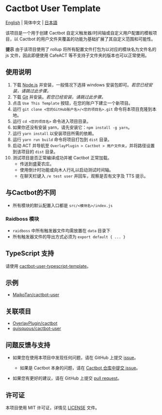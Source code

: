 # Cactbot User Template

[English](README.md) | 简体中文  | [日本語](README.ja-JP.md)

该项目是一个用于创建 Cactbot 自定义触发器/时间轴或自定义用户配置的模板项目，以 Cactbot 的用户文件夹覆盖的功能为基础扩展了其自定义范围和可能性。

**提示** 由于该项目使用了 rollup 将所有配置文件打包为以对应的模块名为文件名的 js 文件，因此即便使用 CafeACT 等不支持子文件夹的版本也可以正常使用。

## 使用说明

1. 下载 [Node.js](https://nodejs.org/zh-cn/download/) 并安装，一般情况下选择 windows 安装包即可。*若您已经安装，请跳过此步骤。*
1. 下载 [Git](https://git-scm.com/download/win) 并安装。*若您已经安装，请跳过此步骤。*
1. 点击 `Use This Template` 按钮，在您的账户下建立一个新项目。
1. 运行 `git clone <您的GitHub账户名>/<您的项目名>.git` 命令将本项目克隆到本地。
1. 运行 `cd <您的项目名>` 命令进入项目目录。
1. 如果你还没有安装 yarn，请先安装它：`npm install -g yarn`。
1. 运行 `yarn install` 以安装项目所需的依赖。
1. 运行 `yarn run build` 命令将项目打包到 `dist` 目录。
1. 启动 ACT 并导航至 `OverlayPlugin > Cactbot > 用户文件夹`，并将路径设置到该项目的 `dist` 目录。
1. 测试项目是否正常编译成功并被 Cactbot 正常加载。
    - 传送到盛夏农庄。
    - 使用倒计时功能或向木人行礼以启动测试时间轴。
    - 在聊天栏键入 `/e test user` 并回车，观察是否有文字及 TTS 提示。

## 与Cactbot的不同

- 所有模块的默认配置入口都是 `src/<模块名>/index.js`

### Raidboss 模块

- `raidboss` 中所有触发器文件均需放置在 `data` 目录下
- 所有触发器文件的导出方式必须为 `export default { ... }`

## TypeScript 支持

请使用 [cactbot-user-typescript-template](https://github.com/MaikoTan/cactbot-user-typescript-template/)。

## 示例

- [MaikoTan/cactbot-user](https://github.com/MaikoTan/cactbot-user)

## 关联项目

- [OverlayPlugin/cactbot](https://github.com/OverlayPlugin/cactbot)
- [quisquous/cactbot-user](https://github.com/quisquous/cactbot-user)

## 问题反馈与支持

- 如果您在使用本项目中发现任何问题，请在 GitHub 上提交 [issue](https://github.com/MaikoTan/cactbot-user-template/issues)。

  - 如果是 Cactbot 本身的问题，请在 [Cactbot 仓库中提交 issue](https://github.com/OverlayPlugin/cactbot/issues)。

- 如果您有更好的建议，请在 GitHub 上提交 [pull request](https://github.com/MaikoTan/cactbot-user-template/pulls)。

## 许可证

本项目使用 MIT 许可证，详情见 [LICENSE](LICENSE) 文件。
